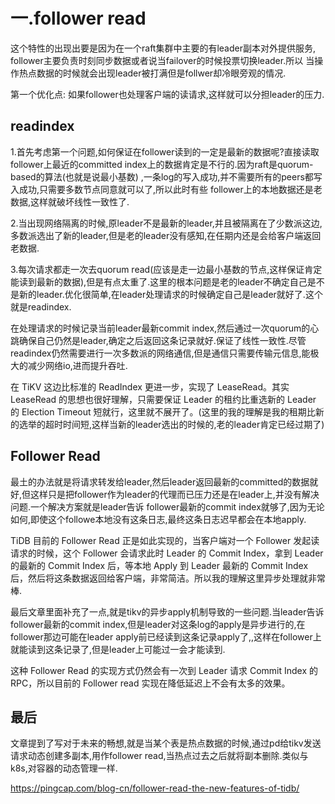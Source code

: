 # 一.follower read
这个特性的出现出要是因为在一个raft集群中主要的有leader副本对外提供服务,
follower主要负责时刻同步数据或者说当failover的时候投票切换leader.所以
当操作热点数据的时候就会出现leader被打满但是follwer却冷眼旁观的情况.

第一个优化点:
如果follower也处理客户端的读请求,这样就可以分担leader的压力.

## readindex
1.首先考虑第一个问题,如何保证在follower读到的一定是最新的数据呢?直接读取follower上最近的committed index上的数据肯定是不行的.因为raft是quorum-based的算法(也就是说最小基数)
,一条log的写入成功,并不需要所有的peers都写入成功,只需要多数节点同意就可以了,所以此时有些
follower上的本地数据还是老数据,这样就破坏线性一致性了.

2.当出现网络隔离的时候,原leader不是最新的leader,并且被隔离在了少数派这边,多数派选出了新的leader,但是老的leader没有感知,在任期内还是会给客户端返回老数据.

3.每次请求都走一次去quorum read(应该是走一边最小基数的节点,这样保证肯定能读到最新的数据),但是有点太重了.这里的根本问题是老的leader不确定自己是不是新的leader.优化很简单,在leader处理请求的时候确定自己是leader就好了.这个就是readindex.

在处理请求的时候记录当前leader最新commit index,然后通过一次quorum的心跳确保自己仍然是leader,确定之后返回这条记录就好.保证了线性一致性.尽管readindex仍然需要进行一次多数派的网络通信,但是通信只需要传输元信息,能极大的减少网络io,进而提升吞吐.

在 TiKV 这边比标准的 ReadIndex 更进一步，实现了 LeaseRead。其实 LeaseRead 的思想也很好理解，只需要保证 Leader 的租约比重选新的 Leader 的 Election Timeout 短就行，这里就不展开了。(这里的我的理解是我的租期比新的选举的超时时间短,这样当新的leader选出的时候的,老的leader肯定已经过期了)

## Follower Read
最土的办法就是将请求转发给leader,然后leader返回最新的committed的数据就好,但这样只是把follower作为leader的代理而已压力还是在leader上,并没有解决问题.一个解决方案就是leader告诉
follower最新的commit index就够了,因为无论如何,即使这个followe本地没有这条日志,最终这条日志迟早都会在本地apply.

TiDB 目前的 Follower Read 正是如此实现的，当客户端对一个 Follower 发起读请求的时候，这个 Follower 会请求此时 Leader 的 Commit Index，拿到 Leader 的最新的 Commit Index 后，等本地 Apply 到 Leader 最新的 Commit Index 后，然后将这条数据返回给客户端，非常简洁。所以我的理解这里异步处理就非常棒.

最后文章里面补充了一点,就是tikv的异步apply机制导致的一些问题.当leader告诉follower最新的commit index,但是leader对这条log的apply是异步进行的,在follower那边可能在leader apply前已经读到这条记录apply了,,这样在follower上就能读到这条记录了,但是leader上可能过一会才能读到.

这种 Follower Read 的实现方式仍然会有一次到 Leader 请求 Commit Index 的 RPC，所以目前的 Follower read 实现在降低延迟上不会有太多的效果。

## 最后
文章提到了写对于未来的畅想,就是当某个表是热点数据的时候,通过pd给tikv发送请求动态创建多副本,用作follower read,当热点过去之后就将副本删除.类似与k8s,对容器的动态管理一样.

https://pingcap.com/blog-cn/follower-read-the-new-features-of-tidb/